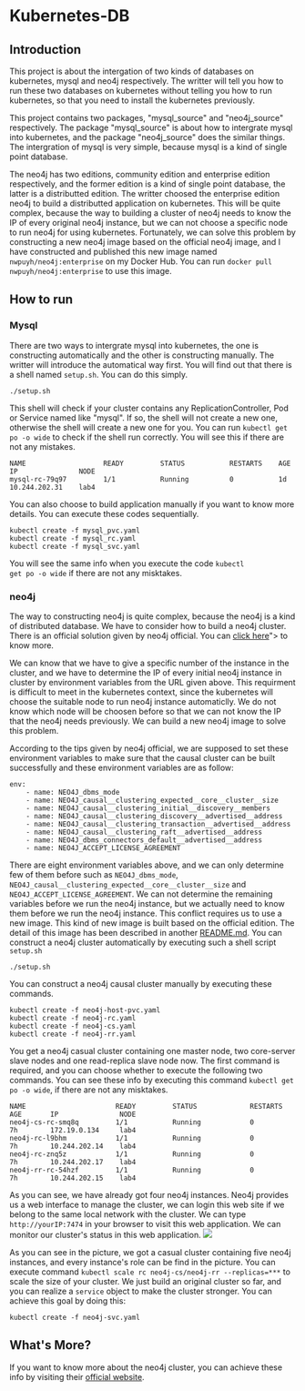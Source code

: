 # Kubernetes-DB
## Introduction
This project is about the intergation of two kinds of databases on kubernetes, mysql and neo4j respectively. The writter will tell you how to run these two databases on kubernetes without telling you how to run kubernetes, so that you need to install the kubernetes previously.

This project contains two packages, "mysql_source" and "neo4j_source" respectively. The package "mysql_source" is about how to intergrate mysql into kubernetes, and the package "neo4j_source" does the similar things. The intergration of mysql is very simple, because mysql is a kind of single point database.

The neo4j has two editions, community edition and enterprise edition respectively, and the former edition is a kind of single point database, the latter is a distributted edition. The writter choosed the enterprise edition neo4j to build a distributted application on kubernetes. This will be quite complex, because the way to building a cluster of neo4j needs to know the IP of every original neo4j instance, but we can not choose a specific node to run neo4j for using kubernetes. Fortunately, we can solve this problem by constructing a new neo4j image based on the official neo4j image, and I have constructed and published this new image named <code>nwpuyh/neo4j:enterprise</code> on my Docker Hub. You can run `docker pull nwpuyh/neo4j:enterprise` to use this image.

## How to run

### Mysql

There are two ways to intergrate mysql into kubernetes, the one is constructing automatically and the other is constructing manually. The writter will introduce the automatical way first. You will find out that there is a shell named `setup.sh`. You can do this simply.

```shell
./setup.sh
```

This shell will check if your cluster contains any ReplicationController, Pod or Service named like "mysql". If so, the shell will not create a new one, otherwise the shell will create a new one for you. You can run `kubectl get po -o wide` to check if the shell run correctly. You will see this if there are not any mistakes.

```
NAME                   READY         STATUS           RESTARTS    AGE       IP               NODE
mysql-rc-79q97         1/1           Running          0           1d        10.244.202.31    lab4
```

You can also choose to build application manually if you want to know more details. You can execute these codes sequentially.

```
kubectl create -f mysql_pvc.yaml
kubectl create -f mysql_rc.yaml
kubectl create -f mysql_svc.yaml
```

You will see the same info when you execute the code <code>kubectl get po -o wide</code> if there are not any misktakes.

### neo4j

The way to constructing neo4j is quite complex, because the neo4j is a kind of distributed database. We have to consider how to build a neo4j cluster. There is an official solution given by neo4j official. You can [click here](https://neo4j.com/docs/operations-manual/current/installation/docker/)"> to know more.

We can know that we have to give a specific number of the instance in the cluster, and we have to determine the IP of every initial neo4j instance in cluster by environment variables from the URL given above. This requirment is difficult to meet in the kubernetes context, since the kubernetes will choose the suitable node to run neo4j instance automaticlly. We do not know which node will be choosen before so that we can not know the IP that the neo4j needs previously. We can build a new neo4j image to solve this problem.

According to the tips given by neo4j official, we are supposed to set these environment variables to make sure that the causal cluster can be built successfully and these environment variables are as follow:

```
env:
    - name: NEO4J_dbms_mode
    - name: NEO4J_causal__clustering_expected__core__cluster__size
    - name: NEO4J_causal__clustering_initial__discovery__members
    - name: NEO4J_causal__clustering_discovery__advertised__address
    - name: NEO4J_causal__clustering_transaction__advertised__address
    - name: NEO4J_causal__clustering_raft__advertised__address
    - name: NEO4J_dbms_connectors_default__advertised__address
    - name: NEO4J_ACCEPT_LICENSE_AGREEMENT
```

There are eight environment variables above, and we can only determine few of them before such as `NEO4J_dbms_mode`, `NEO4J_causal__clustering_expected__core__cluster__size` and `NEO4J_ACCEPT_LICENSE_AGREEMENT`. We can not determine the remaining variables before we run the neo4j instance, but we actually need to know them before we run the neo4j instance. This conflict requires us to use a new image. This kind of new image is built based on the official edition. The detail of this image has been described in another [README.md](https://github.com/yhswjtuILMARE/kubernetes-DB/blob/master/neo4j_source/README.md). You can construct a neo4j cluster automatically by executing such a shell script `setup.sh`

```
./setup.sh
```

You can construct a neo4j causal cluster manually by executing these commands.

```
kubectl create -f neo4j-host-pvc.yaml
kubectl create -f neo4j-rc.yaml
kubectl create -f neo4j-cs.yaml
kubectl create -f neo4j-rr.yaml
```

You get a neo4j casual cluster containing one master node, two core-server slave nodes and one read-replica slave node now. The first command is required, and you can choose whether to execute the following two commands. You can see these info by executing this command `kubectl get po -o wide`, if there are not any misktakes.

```
NAME                      READY         STATUS             RESTARTS   AGE       IP               NODE
neo4j-cs-rc-smq8q         1/1           Running            0          7h        172.19.0.134     lab4
neo4j-rc-l9bhm            1/1           Running            0          7h        10.244.202.14    lab4
neo4j-rc-znq5z            1/1           Running            0          7h        10.244.202.17    lab4
neo4j-rr-rc-54hzf         1/1           Running            0          7h        10.244.202.15    lab4
```

As you can see, we have already got four neo4j instances. Neo4j provides us a web interface to manage the cluster, we can login this web site if we belong to the same local network with the cluster. We can type `http://yourIP:7474` in your browser to visit this web application. We can monitor our cluster's status in this web application.
<img src="https://github.com/yhswjtuILMARE/kubernetes-DB/blob/master/images/neo4j_cluster_status.jpg"/>

As you can see in the picture, we got a casual cluster containing five neo4j instances, and every instance's role can be find in the picture. You can execute command `kubectl scale rc neo4j-cs/neo4j-rr --replicas=***` to scale the size of your cluster. We just build an original cluster so far, and you can realize a `service` object to make the cluster stronger. You can achieve this goal by doing this:

```
kubectl create -f neo4j-svc.yaml
```

## What's More?

If you want to know more about the neo4j cluster, you can achieve these info by visiting their [official website](https://neo4j.com/docs/operations-manual/current/clustering/causal-clustering/setup-new-cluster/).
